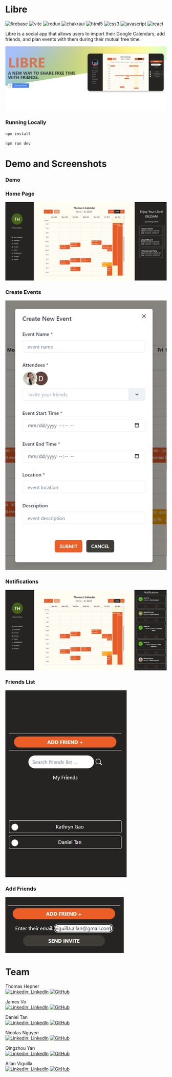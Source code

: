 # Libre

![firebase](https://img.shields.io/badge/firebase-ffca28?style=for-the-badge&logo=firebase&logoColor=black)
![vite](https://img.shields.io/badge/Vite-B73BFE?style=for-the-badge&logo=vite&logoColor=FFD62E)
![redux](https://img.shields.io/badge/Redux-593D88?style=for-the-badge&logo=redux&logoColor=white)
![chakraui](https://img.shields.io/badge/Chakra--UI-319795?style=for-the-badge&logo=chakra-ui&logoColor=white)
![html5](https://img.shields.io/badge/HTML5-E34F26?style=for-the-badge&logo=html5&logoColor=white)
![css3](https://img.shields.io/badge/CSS3-1572B6?style=for-the-badge&logo=css3&logoColor=white)
![javascript](https://img.shields.io/badge/JavaScript-323330?style=for-the-badge&logo=javascript&logoColor=F7DF1E)
![react](https://img.shields.io/badge/React-20232A?style=for-the-badge&logo=react&logoColor=61DAFB)

Libre is a social app that allows users to import their Google Calendars, add friends, and plan events with them during their mutual free time.

![Login Page](/docs/Libre-Login.PNG)

### Running Locally

```
npm install
```

```
npm run dev
```

# Demo and Screenshots

### Demo


### Home Page

![Login Page](/docs/Libre-Calendar-View.PNG)

### Create Events

![C](/docs/Libre-Calendar-Event-Modal.PNG)

### Notifications

![Login Page](/docs/Libre-Notifications.PNG)

### Friends List

![Login Page](/docs/Libre-Friends.PNG)

### Add Friends

![Login Page](/docs/Libre-Add-Friend.PNG)


# Team
Thomas Hepner\
[![Linkedin: LinkedIn](https://img.shields.io/badge/linkedin-%230077B5.svg?style=for-the-badge&logo=linkedin&logoColor=white)](https://www.linkedin.com/in/thomashepner/)
[![GitHub](https://img.shields.io/badge/github-%23121011.svg?style=for-the-badge&logo=github&logoColor=white)](https://github.com/hepnerthomas)

James Vo\
[![Linkedin: LinkedIn](https://img.shields.io/badge/linkedin-%230077B5.svg?style=for-the-badge&logo=linkedin&logoColor=white)](https://www.linkedin.com/in/james-emerson-1a0b5679/)
[![GitHub](https://img.shields.io/badge/github-%23121011.svg?style=for-the-badge&logo=github&logoColor=white)](https://github.com/jamesEmerson112)

Daniel Tan\
[![Linkedin: LinkedIn](https://img.shields.io/badge/linkedin-%230077B5.svg?style=for-the-badge&logo=linkedin&logoColor=white)](https://www.linkedin.com/in/danieltan510/)
[![GitHub](https://img.shields.io/badge/github-%23121011.svg?style=for-the-badge&logo=github&logoColor=white)](https://github.com/dantan510)

Nicolas Nguyen\
[![Linkedin: LinkedIn](https://img.shields.io/badge/linkedin-%230077B5.svg?style=for-the-badge&logo=linkedin&logoColor=white)](https://www.linkedin.com/in/nicolas--nguyen/)
[![GitHub](https://img.shields.io/badge/github-%23121011.svg?style=for-the-badge&logo=github&logoColor=white)](https://github.com/nicolastiennguyen)

Qingzhou Yan\
[![Linkedin: LinkedIn](https://img.shields.io/badge/linkedin-%230077B5.svg?style=for-the-badge&logo=linkedin&logoColor=white)](https://github.com/qzyan)
[![GitHub](https://img.shields.io/badge/github-%23121011.svg?style=for-the-badge&logo=github&logoColor=white)](https://www.linkedin.com/in/qingzhou-yan/)

Allan Viguilla\
[![Linkedin: LinkedIn](https://img.shields.io/badge/linkedin-%230077B5.svg?style=for-the-badge&logo=linkedin&logoColor=white)](https://www.linkedin.com/in/allanviguilla/)
[![GitHub](https://img.shields.io/badge/github-%23121011.svg?style=for-the-badge&logo=github&logoColor=white)](https://github.com/allanviguilla)